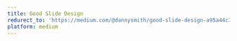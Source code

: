 ```yaml
---
title: Good Slide Design
redurect_to: 'https://medium.com/@dannysmith/good-slide-design-a95a44c3abc2'
platform: medium
---
```

